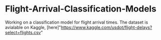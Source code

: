 # Flight-Arrival-Classification-Models

Working on a classification model for flight arrival times.  The dataset is avialable on Kaggle, [here]"https://www.kaggle.com/usdot/flight-delays?select=flights.csv"

